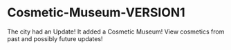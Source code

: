 # Cosmetic-Museum-VERSION1
The city had an Update! It added a Cosmetic Museum! View cosmetics from past and possibly future updates!
